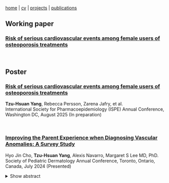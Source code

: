 [home](thyangjes.github.io/) | [cv](https://thyangjes.github.io//files/Yang,Jessy_resume_Jan2025.pdf) | [projects](https://thyangjes.github.io//projects.html) | [publications](https://thyangjes.github.io//publications.html) 

## Working paper

### <ins> Risk of serious cardiovascular events among female users of osteoporosis treatments </ins>

  <br />

## Poster

### <ins> Risk of serious cardiovascular events among female users of osteoporosis treatments </ins>

**Tzu-Hsuan Yang**, Rebecca Persson, Zarena Jafry, et al. 
  <br />
International Society for Pharmacoepidemiology (ISPE) Annual Conference, Washington DC, August 2025 (In preparation)

  <br />
  
### <ins> Improving the Parent Experience when Diagnosing Vascular Anomalies: A Survey Study </ins>
    
Hyo Jin Cho, **Tzu-Hsuan Yang**, Alexis Navarro, Margaret S Lee MD, PhD. 
  <br />
Society of Pediatric Dermatology Annual Conference, Toronto, Ontario, Canada, July 2024 (Presented)
  
<details>   
<summary>Show abstract</summary>     
  
  <br />
  
Objective: Many pediatric dermatologic conditions are associated with significant psychological impact to patients and their families, particularly before a diagnosis is made and explained. We asked about the experiences parents/guardians of children with vascular anomalies had at the time of diagnosis. 
 <br />
 <br />
Methods: We conducted a mixed qualitative and quantitative survey study using Likert scale questions and free text questions. The survey was sent to vascular anomalies patient advocacy groups worldwide as well as Boston Medical Center dermatology clinics. Open-ended responses focused on feelings at the discovery of the anomaly, at the time of diagnosis, and suggestions for improving future interactions. A total of 77 out of 80 responses were eligible for data analysis. Three responses revealed that the patients did not have vascular anomalies.
 <br />
 <br />
Results: We asked parents/guardians to rate how important several aspects of the diagnosis and counseling experience were to them and whether they were satisfied with the actual experience. The greatest discrepancy was around receiving information about patient support groups. Counseling tips on coping with the diagnosis and information on therapy for the parents were also rated as highly important yet often not received. Parents/guardians of children with more benign conditions were more often satisfied with the length of conversations with providers, yet more likely to report concern at the time of diagnosis than parents of children with more complex conditions that may not have been fully comprehended through a visual exam of the skin. Parents of children with complex conditions such as fibro-adipose vascular anomaly (FAVA) reported wanting longer conversations with providers. When asked for suggestions on how healthcare providers could improve the family experience, respondents emphasized: 1) the need for raising awareness of rare conditions in the general medical community; 2) the importance of empathy and emotional support from providers; and 3) a need to feel heard and recognized for their concerns and knowledge regardless of the severity of the vascular anomaly. 
 <br />
 <br />
Conclusion: Parents of children with complex vascular anomalies were more likely to want longer conversations and to think of developing a plan as most helpful compared to those of children with benign conditions. Providers counseling parents about vascular anomalies for the first time can optimize the parent experience by allocating more time for explanations and questions than for typical visits, providing diagrams or handouts, practicing shared decision-making for treatment plans, and routinely connecting families with patient advocacy groups. 

</details>  


   

